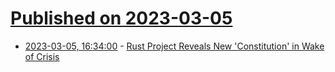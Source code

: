 # [Published on 2023-03-05](index.md)

* [2023-03-05, 16:34:00](https://developers.slashdot.org/story/23/03/05/018235/rust-project-reveals-new-constitution-in-wake-of-crisis?utm_source=rss1.0mainlinkanon&utm_medium=feed) - [Rust Project Reveals New 'Constitution' in Wake of Crisis](https://developers.slashdot.org/story/23/03/05/018235/rust-project-reveals-new-constitution-in-wake-of-crisis?utm_source=rss1.0mainlinkanon&utm_medium=feed)
